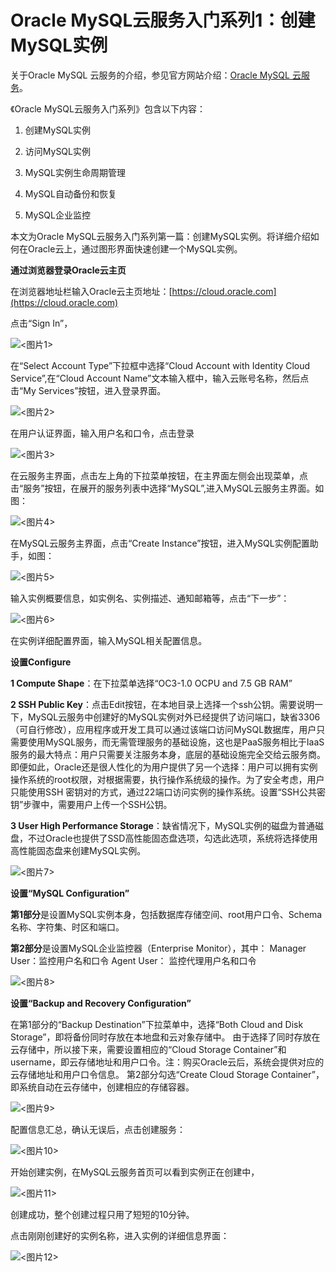 # Oracle MySQL云服务入门系列1：创建MySQL实例
关于Oracle MySQL 云服务的介绍，参见官方网站介绍：[Oracle MySQL 云服务](https://cloud.oracle.com/zh_CN/mysql)。

《Oracle MySQL云服务入门系列》包含以下内容：

1. 创建MySQL实例


1. 访问MySQL实例


1. MySQL实例生命周期管理


1. MySQL自动备份和恢复


1. MySQL企业监控

本文为Oracle MySQL云服务入门系列第一篇：创建MySQL实例。将详细介绍如何在Oracle云上，通过图形界面快速创建一个MySQL实例。



**通过浏览器登录Oracle云主页**

在浏览器地址栏输入Oracle云主页地址：[https://cloud.oracle.com](https://cloud.oracle.com)

点击“Sign In”，

![**<图片1>**](https://github.com/cloud-is-coming/oraclecloud/tree/master/mysqlcs-get-started/provisioning/1.jpg )

在“Select Account Type”下拉框中选择“Cloud Account with Identity Cloud Service”,在“Cloud Account Name”文本输入框中，输入云账号名称，然后点击“My Services”按钮，进入登录界面。

![**<图片2>**](https://github.com/cloud-is-coming/oraclecloud/tree/master/mysqlcs-get-started/provisioning/2.jpg)

在用户认证界面，输入用户名和口令，点击登录

![**<图片3>**](https://github.com/cloud-is-coming/oraclecloud/tree/master/mysqlcs-get-started/provisioning/3.jpg)

在云服务主界面，点击左上角的下拉菜单按钮，在主界面左侧会出现菜单，点击“服务”按钮，在展开的服务列表中选择“MySQL”,进入MySQL云服务主界面。如图：

![**<图片4>**](https://github.com/cloud-is-coming/oraclecloud/tree/master/mysqlcs-get-started/provisioning/4.jpg )

在MySQL云服务主界面，点击“Create Instance”按钮，进入MySQL实例配置助手，如图：

![**<图片5>**](https://github.com/cloud-is-coming/oraclecloud/tree/master/mysqlcs-get-started/provisioning/5.jpg )


输入实例概要信息，如实例名、实例描述、通知邮箱等，点击“下一步”：

![**<图片6>**](https://github.com/cloud-is-coming/oraclecloud/tree/master/mysqlcs-get-started/provisioning/6.jpg )

在实例详细配置界面，输入MySQL相关配置信息。

**设置Configure**

**1 Compute Shape**：在下拉菜单选择“OC3-1.0 OCPU and 7.5 GB RAM”

**2 SSH Public Key**：点击Edit按钮，在本地目录上选择一个ssh公钥。需要说明一下，MySQL云服务中创建好的MySQL实例对外已经提供了访问端口，缺省3306（可自行修改），应用程序或开发工具可以通过该端口访问MySQL数据库，用户只需要使用MySQL服务，而无需管理服务的基础设施，这也是PaaS服务相比于IaaS服务的最大特点：用户只需要关注服务本身，底层的基础设施完全交给云服务商。即便如此，Oracle还是很人性化的为用户提供了另一个选择：用户可以拥有实例操作系统的root权限，对根据需要，执行操作系统级的操作。为了安全考虑，用户只能使用SSH 密钥对的方式，通过22端口访问实例的操作系统。设置“SSH公共密钥”步骤中，需要用户上传一个SSH公钥。

**3 User High Performance Storage**：缺省情况下，MySQL实例的磁盘为普通磁盘，不过Oracle也提供了SSD高性能固态盘选项，勾选此选项，系统将选择使用高性能固态盘来创建MySQL实例。


![**<图片7>**](https://github.com/cloud-is-coming/oraclecloud/tree/master/mysqlcs-get-started/provisioning/7.jpg )

**设置“MySQL Configuration”**

**第1部分**是设置MySQL实例本身，包括数据库存储空间、root用户口令、Schema名称、字符集、时区和端口。

**第2部分**是设置MySQL企业监控器（Enterprise Monitor），其中：
Manager User：监控用户名和口令
Agent User： 监控代理用户名和口令

![**<图片8>**](https://github.com/cloud-is-coming/oraclecloud/tree/master/mysqlcs-get-started/provisioning/8.jpg )

**设置“Backup and Recovery Configuration”**

在第1部分的“Backup Destination”下拉菜单中，选择“Both Cloud and Disk Storage”，即将备份同时存放在本地盘和云对象存储中。 由于选择了同时存放在云存储中，所以接下来，需要设置相应的“Cloud Storage Container”和username，即云存储地址和用户口令。注：购买Oracle云后，系统会提供对应的云存储地址和用户口令信息。
第2部分勾选“Create Cloud Storage Container”，即系统自动在云存储中，创建相应的存储容器。

![**<图片9>**](https://github.com/cloud-is-coming/oraclecloud/tree/master/mysqlcs-get-started/provisioning/9.jpg )

配置信息汇总，确认无误后，点击创建服务：

![**<图片10>**](https://github.com/cloud-is-coming/oraclecloud/tree/master/mysqlcs-get-started/provisioning/10.jpg )

开始创建实例，在MySQL云服务首页可以看到实例正在创建中，

![**<图片11>**](https://github.com/cloud-is-coming/oraclecloud/tree/master/mysqlcs-get-started/provisioning/11.jpg )


创建成功，整个创建过程只用了短短的10分钟。

点击刚刚创建好的实例名称，进入实例的详细信息界面：

![**<图片12>**](https://github.com/cloud-is-coming/oraclecloud/tree/master/mysqlcs-get-started/provisioning/12.jpg )















